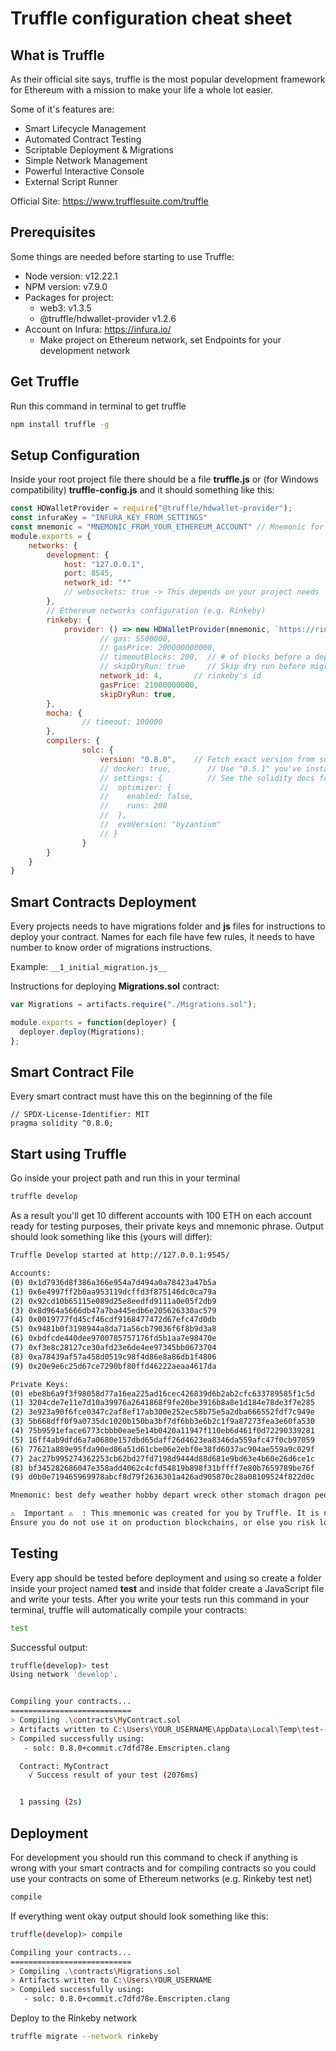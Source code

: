 # Truffle configuration cheat sheet

## What is Truffle
As their official site says, truffle is the most popular development framework for Ethereum 
with a mission to make your life a whole lot easier. 

Some of it's features are:
  * Smart Lifecycle Management
  * Automated Contract Testing
  * Scriptable Deployment & Migrations
  * Simple Network Management
  * Powerful Interactive Console
  * External Script Runner

Official Site: <https://www.trufflesuite.com/truffle>

## Prerequisites
Some things are needed before starting to use Truffle:
  * Node version: v12.22.1
  * NPM version: v7.9.0
  * Packages for project:
    * web3: v1.3.5
    * @truffle/hdwallet-provider v1.2.6
  * Account on Infura: <https://infura.io/>
    * Make project on Ethereum network, set Endpoints for your development network

## Get Truffle
Run this command in terminal to get truffle
```bash
npm install truffle -g
```

## Setup Configuration
Inside your root project file there should be a file __truffle.js__ or (for Windows compatibility) __truffle-config.js__  and
it should something like this:
```javascript
const HDWalletProvider = require("@truffle/hdwallet-provider");
const infuraKey = "INFURA_KEY_FROM_SETTINGS"
const mnemonic = "MNEMONIC_FROM_YOUR_ETHEREUM_ACCOUNT" // Mnemonic for your wallet (e.g. Metamask)
module.exports = {
	networks: {
		development: {
			host: "127.0.0.1",
			port: 8545,
			network_id: "*"
			// websockets: true -> This depends on your project needs
		},
		// Ethereum networks configuration (e.g. Rinkeby)
		rinkeby: {
			provider: () => new HDWalletProvider(mnemonic, `https://rinkeby.infura.io/v3/${infuraKey}`),
			      	// gas: 5500000,
      				// gasPrice: 200000000000,
      				// timeoutBlocks: 200,  // # of blocks before a deployment times out  (minimum/default: 50)
      				// skipDryRun: true     // Skip dry run before migrations? (default: false for public nets )
      				network_id: 4,       // rinkeby's id
      				gasPrice: 21000000000,
      				skipDryRun: true,
		},
		mocha: {
    			// timeout: 100000
  		},
		compilers: {
    			solc: {
      				version: "0.8.0",    // Fetch exact version from solc-bin (default: truffle's version)
      				// docker: true,        // Use "0.5.1" you've installed locally with docker (default: false)
      				// settings: {          // See the solidity docs for advice about optimization and evmVersion
      				//  optimizer: {
      				//    enabled: false,
      				//    runs: 200
     				//  },
      				//  evmVersion: "byzantium"
      				// }
    			}
  		}
	}
}

```

## Smart Contracts Deployment

Every projects needs to have migrations folder and __js__ files for instructions to deploy your contract.
Names for each file have few rules, it needs to have number to know order of migrations instructions. 

Example: `__1_initial_migration.js__`

Instructions for deploying __Migrations.sol__ contract:
```javascript
var Migrations = artifacts.require("./Migrations.sol");

module.exports = function(deployer) {
  deployer.deploy(Migrations);
};
```

## Smart Contract File
Every smart contract must have this on the beginning of the file
```
// SPDX-License-Identifier: MIT
pragma solidity ^0.8.0;
```

## Start using Truffle
Go inside your project path and run this in your terminal
```bash
truffle develop
```

As a result you'll get 10 different accounts with 100 ETH on each account ready for testing purposes, 
their private keys and mnemonic phrase. 
Output should look something like this (yours will differ):
```bash
Truffle Develop started at http://127.0.0.1:9545/

Accounts:
(0) 0x1d7936d8f386a366e954a7d494a0a78423a47b5a
(1) 0x6e4997ff2b0aa953119dcffd3f875146dc0ca79a
(2) 0x92cd10b65115e089d25e8eedfd9111a0e05f2db9
(3) 0x8d964a5666db47a7ba445edb6e205626330ac579
(4) 0x0019777fd45cf46cdf9168477472d67efc47d0db
(5) 0x9481b0f3198944a8da71a56cb79036f6f8b9d3a8
(6) 0xbdfcde440dee9700785757176fd5b1aa7e98470e
(7) 0xf3e8c28127ce30afd23e6de4ee97345bb0673704
(8) 0xa78439af57a458d0519c98f4d86e8a86db1f4806
(9) 0x20e9e6c25d67ce7290bf80ffd46222aeaa4617da

Private Keys:
(0) ebe8b6a9f3f98058d77a16ea225ad16cec426839d6b2ab2cfc633789585f1c5d
(1) 3204cde7e11e7d10a39976a2641868f9fe20be3916b8a8e1d184e78de3f7e285
(2) 3e923a90f6fce0347c2af8ef17ab300e252ec58b75e5a2dba666552fdf7c949e
(3) 5b668dff0f9a0735dc1020b150ba3bf7df6bb3e6b2c1f9a87273fea3e60fa530
(4) 75b9591eface6773cbbb0eae5e14b0420a11947f110eb6d461f0d72290339281
(5) 16ff4ab9dfd6a7a0680e157dbd65daff26d4623ea8346da559afc47f0cb97059
(6) 77621a889e95fda90ed86a51d61cbe06e2ebf0e38fd6037ac904ae559a9c029f
(7) 2ac27b995274362253cb62bd27fd7198d9444d88d681e9bd63e4b60e26d6ce1c
(8) bf345282686047e358add4062c4cfd54819b898f31bffff7e80b7659789be76f
(9) d0b0e719465969978abcf8d79f2636301a426ad905870c28a08109524f822d0c

Mnemonic: best defy weather hobby depart wreck other stomach dragon people notice flame

⚠️  Important ⚠️  : This mnemonic was created for you by Truffle. It is not secure.
Ensure you do not use it on production blockchains, or else you risk losing funds.
```

## Testing
Every app should be tested before deployment and using so create a folder inside your project named __test__ and inside that folder
create a JavaScript file and write your tests. After you write your tests run this command in your terminal, truffle will automatically
compile your contracts:
```bash
test
```

Successful output:
```bash
truffle(develop)> test
Using network 'develop'.


Compiling your contracts...
===========================
> Compiling .\contracts\MyContract.sol
> Artifacts written to C:\Users\YOUR_USERNAME\AppData\Local\Temp\test--18560-fjAi1PfOx90G
> Compiled successfully using:
   - solc: 0.8.0+commit.c7dfd78e.Emscripten.clang

  Contract: MyContract
    √ Success result of your test (2076ms)


  1 passing (2s)
```


## Deployment

For development you should run this command to check if anything is wrong with your smart contracts and for compiling
contracts so you could use your contracts on some of Ethereum networks (e.g. Rinkeby test net)
```bash
compile
```

If everything went okay output should look something like this:
```bash
truffle(develop)> compile

Compiling your contracts...
===========================
> Compiling .\contracts\Migrations.sol
> Artifacts written to C:\Users\YOUR_USERNAME
> Compiled successfully using:
   - solc: 0.8.0+commit.c7dfd78e.Emscripten.clang
```

Deploy to the Rinkeby network
```bash
truffle migrate --network rinkeby
```





